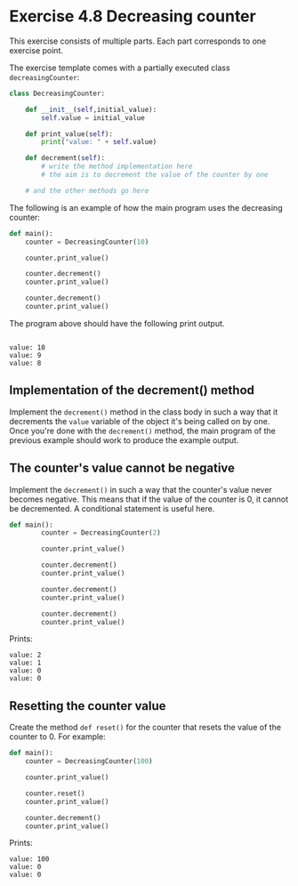 # Exercise 4.8 Decreasing counter

This exercise consists of multiple parts. Each part corresponds to one exercise point.

The exercise template comes with a partially executed class `decreasingCounter`:

```python
class DecreasingCounter:

    def __init__(self,initial_value):
        self.value = initial_value

    def print_value(self):
        print("value: " + self.value)

    def decrement(self):
        # write the method implementation here
        # the aim is to decrement the value of the counter by one

    # and the other methods go here
```

The following is an example of how the main program uses the decreasing counter:

```python
def main():
    counter = DecreasingCounter(10)

    counter.print_value()

    counter.decrement()
    counter.print_value()

    counter.decrement()
    counter.print_value()
```

The program above should have the following print output.

```plaintext

value: 10
value: 9
value: 8

```

## Implementation of the decrement() method

Implement the `decrement()` method in the class body in such a way that it decrements the `value` variable of the object it's being called on by one. Once you're done with the `decrement()` method, the main program of the previous example should work to produce the example output.

## The counter's value cannot be negative

Implement the `decrement()` in such a way that the counter's value never becomes negative. This means that if the value of the counter is 0, it cannot be decremented. A conditional statement is useful here.

```python
def main():
        counter = DecreasingCounter(2)

        counter.print_value()

        counter.decrement()
        counter.print_value()

        counter.decrement()
        counter.print_value()

        counter.decrement()
        counter.print_value()
```
Prints:

```plaintext
value: 2
value: 1
value: 0
value: 0
```

## Resetting the counter value

Create the method `def reset()` for the counter that resets the value of the counter to 0. For example:

```python
def main():
    counter = DecreasingCounter(100)

    counter.print_value()

    counter.reset()
    counter.print_value()

    counter.decrement()
    counter.print_value()
```

Prints:

```plaintext
value: 100
value: 0
value: 0
```
